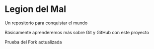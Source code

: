 # Legion del Mal
Un repositorio para conquistar el mundo

Básicamente aprenderemos más sobre Git y GitHub con este proyecto

Prueba del Fork actualizada
